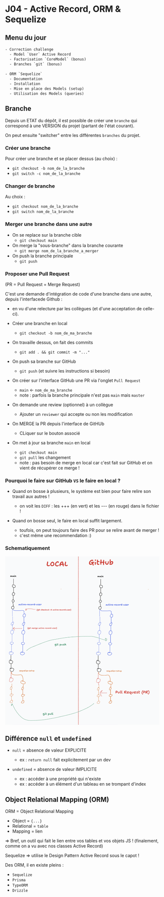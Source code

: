 # J04 - Active Record, ORM & Sequelize

## Menu du jour 

```
- Correction challenge
  - Model `User` Active Record
  - Factorisation `CoreModel` (bonus)
  - Branches `git` (bonus)
 
- ORM `Sequelize`
  - Documentation
  - Installation
  - Mise en place des Models (setup)
  - Utilisation des Models (queries)
```

## Branche

Depuis un ETAT du dépôt, il est possible de créer une `branche` qui correspond à une VERSION du projet (partant de l'état courant).

On peut ensuite "switcher" entre les différentes `branches` du projet.

### Créer une branche 

Pour créer une branche et se placer dessus (au choix) : 
- `git checkout -b nom_de_la_branche`
- `git switch -c nom_de_la_branche`

### Changer de branche

Au choix :
- `git checkout nom_de_la_branche`
- `git switch nom_de_la_branche`

### Merger une branche dans une autre

- On se replace sur la branche cible
  - `git checkout main`
- On merge la "sous-branche" dans la branche courante 
  - `git merge nom_de_la_branche_a_merger`
- On push la branche principale
  - `git push`

### Proposer une Pull Request 

(PR = Pull Request = Merge Request) 

C'est une demande d'intégration de code d'une branche dans une autre, depuis l'interfacede Github : 
- en vu d'une relecture par les collègues (et d'une acceptation de celle-ci).

- Créer une branche en local
  - `git checkout -b nom_de_ma_branche`
- On travaille dessus, on fait des commits
  - `git add . && git commit -m "..."`
- On push sa branche sur GitHub
  - `git push` (et suivre les instructions si besoin)
- On créer sur l'interface GitHub une PR via l'onglet `Pull Request`
  - `main` <- `nom_de_ma_branche`
  - note : parfois la branche principale n'est pas `main` mais `master`
- On demande une review (optionnel) à un collègue
  - Ajouter un `reviewer` qui accepte ou non les modification
- On MERGE la PR depuis l'interface de GitHUb
  - CLiquer sur le bouton associé
- On met à jour sa branche `main` en local 
  - `git checkout main`
  - `git pull` les changement
  - note : pas besoin de merge en local car c'est fait sur GitHub et on vient de récupérer ce merge !

### Pourquoi le faire sur GitHub `VS` le faire en local ? 

- Quand on bosse à plusieurs, le système est bien pour faire relire son travail aux autres !
  - on voit les `DIFF` : les +++ (en vert) et les --- (en rouge) dans le fichier !

- Quand on bosse seul, le faire en local suffit largement.
  - toufois, on peut toujours faire des PR pour se relire avant de merger !
  - c'est même une recommendation :) 


### Schematiquement

![](../screenshots/git.png)


## Différence `null` et `undefined`

- `null` = absence de valeur EXPLICITE 
  - ex : `return null` fait explicitement par un dev

- `undefined` = absence de valeur IMPLICITE
  - ex : accéder à une propriété qui n'existe
  - ex : accéder à un élément d'un tableau en se trompant d'index

## Object Relational Mapping (ORM)

ORM = Object Relational Mapping

- Object = `{...}`
- Relational = `table`
- Mapping = lien 

=> Bref, un outil qui fait le lien entre vos tables et vos objets JS !
(finalement, comme on a vu avec nos classes Active Record)

Sequelize => utilise le Design Pattern Active Record sous le capot ! 

Des ORM, il en existe pleins : 
- `Sequelize`
- `Prisma`
- `TypeORM`
- `Drizzle`

